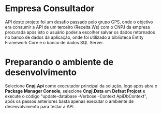 # Empresa Consultador

API deste projeto foi um desafio passado pelo grupo GPS, onde o objetivo era consumir a API de um terceiro (Receita Ws) com o CNPJ da empresa procurada após isto o usuário poderia escolher salvar os dados retornados no banco de dados da aplicação, onde foi utilizado a biblioteca Entity Framework Core e o banco de dados SQL Server.


# Preparando o ambiente de desenvolvimento

Selecione **Cnpj.Api** como executador principal da solução, logo após abra o **Package Manager Console**, selecione **Cnpj.Data** em **Defaut Projcet** e execute o código "update-database -Verbose -Context ApiDbContext", após os passos anteriores basta apenas executar o ambiente de desenvolvimento para testar a API.
